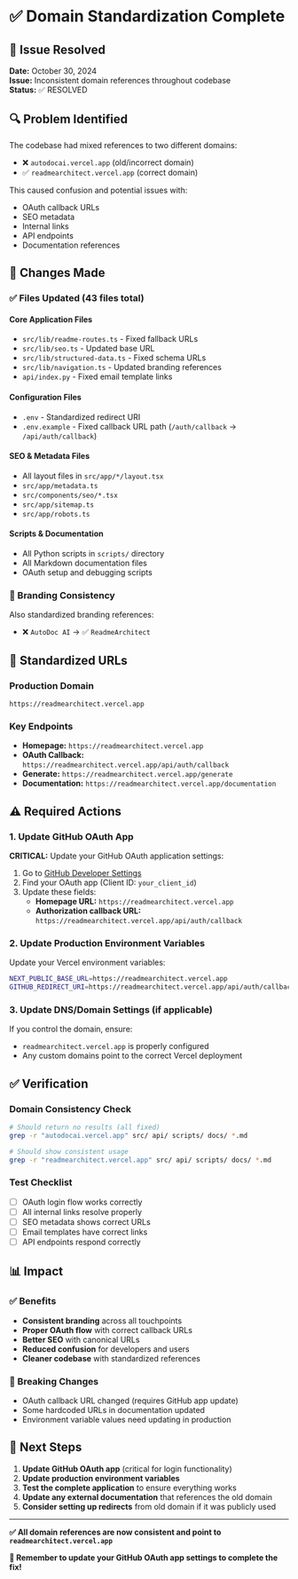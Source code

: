 # ✅ Domain Standardization Complete

## 🎯 Issue Resolved
**Date:** October 30, 2024  
**Issue:** Inconsistent domain references throughout codebase  
**Status:** ✅ RESOLVED

## 🔍 Problem Identified
The codebase had mixed references to two different domains:
- ❌ `autodocai.vercel.app` (old/incorrect domain)
- ✅ `readmearchitect.vercel.app` (correct domain)

This caused confusion and potential issues with:
- OAuth callback URLs
- SEO metadata
- Internal links
- API endpoints
- Documentation references

## 🔧 Changes Made

### ✅ Files Updated (43 files total)

#### Core Application Files
- `src/lib/readme-routes.ts` - Fixed fallback URLs
- `src/lib/seo.ts` - Updated base URL
- `src/lib/structured-data.ts` - Fixed schema URLs
- `src/lib/navigation.ts` - Updated branding references
- `api/index.py` - Fixed email template links

#### Configuration Files
- `.env` - Standardized redirect URI
- `.env.example` - Fixed callback URL path (`/auth/callback` → `/api/auth/callback`)

#### SEO & Metadata Files
- All layout files in `src/app/*/layout.tsx`
- `src/app/metadata.ts`
- `src/components/seo/*.tsx`
- `src/app/sitemap.ts`
- `src/app/robots.ts`

#### Scripts & Documentation
- All Python scripts in `scripts/` directory
- All Markdown documentation files
- OAuth setup and debugging scripts

### 🎨 Branding Consistency
Also standardized branding references:
- ❌ `AutoDoc AI` → ✅ `ReadmeArchitect`

## 🔗 Standardized URLs

### Production Domain
```
https://readmearchitect.vercel.app
```

### Key Endpoints
- **Homepage:** `https://readmearchitect.vercel.app`
- **OAuth Callback:** `https://readmearchitect.vercel.app/api/auth/callback`
- **Generate:** `https://readmearchitect.vercel.app/generate`
- **Documentation:** `https://readmearchitect.vercel.app/documentation`

## ⚠️ Required Actions

### 1. Update GitHub OAuth App
**CRITICAL:** Update your GitHub OAuth application settings:

1. Go to [GitHub Developer Settings](https://github.com/settings/developers)
2. Find your OAuth app (Client ID: `your_client_id`)
3. Update these fields:
   - **Homepage URL:** `https://readmearchitect.vercel.app`
   - **Authorization callback URL:** `https://readmearchitect.vercel.app/api/auth/callback`

### 2. Update Production Environment Variables
Update your Vercel environment variables:
```bash
NEXT_PUBLIC_BASE_URL=https://readmearchitect.vercel.app
GITHUB_REDIRECT_URI=https://readmearchitect.vercel.app/api/auth/callback
```

### 3. Update DNS/Domain Settings (if applicable)
If you control the domain, ensure:
- `readmearchitect.vercel.app` is properly configured
- Any custom domains point to the correct Vercel deployment

## ✅ Verification

### Domain Consistency Check
```bash
# Should return no results (all fixed)
grep -r "autodocai.vercel.app" src/ api/ scripts/ docs/ *.md

# Should show consistent usage
grep -r "readmearchitect.vercel.app" src/ api/ scripts/ docs/ *.md
```

### Test Checklist
- [ ] OAuth login flow works correctly
- [ ] All internal links resolve properly
- [ ] SEO metadata shows correct URLs
- [ ] Email templates have correct links
- [ ] API endpoints respond correctly

## 📊 Impact

### ✅ Benefits
- **Consistent branding** across all touchpoints
- **Proper OAuth flow** with correct callback URLs
- **Better SEO** with canonical URLs
- **Reduced confusion** for developers and users
- **Cleaner codebase** with standardized references

### 🔄 Breaking Changes
- OAuth callback URL changed (requires GitHub app update)
- Some hardcoded URLs in documentation updated
- Environment variable values need updating in production

## 🚀 Next Steps

1. **Update GitHub OAuth app** (critical for login functionality)
2. **Update production environment variables**
3. **Test the complete application** to ensure everything works
4. **Update any external documentation** that references the old domain
5. **Consider setting up redirects** from old domain if it was publicly used

---

**✅ All domain references are now consistent and point to `readmearchitect.vercel.app`**

**🔧 Remember to update your GitHub OAuth app settings to complete the fix!**